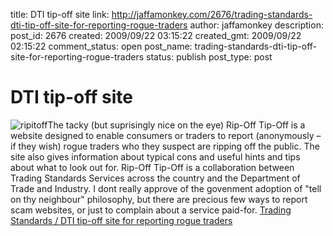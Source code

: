 title: DTI tip-off site
link: http://jaffamonkey.com/2676/trading-standards-dti-tip-off-site-for-reporting-rogue-traders
author: jaffamonkey
description: 
post_id: 2676
created: 2009/09/22 03:15:22
created_gmt: 2009/09/22 02:15:22
comment_status: open
post_name: trading-standards-dti-tip-off-site-for-reporting-rogue-traders
status: publish
post_type: post

# DTI tip-off site

![ripitoff](http://blog.jaffamonkey.com/files/2009/09/ripitoff-150x91.jpg)The tacky (but suprisingly nice on the eye) Rip-Off Tip-Off is a website designed to enable consumers or traders to report (anonymously – if they wish) rogue traders who they suspect are ripping off the public. The site also gives information about typical cons and useful hints and tips about what to look out for. Rip-Off Tip-Off is a collaboration between Trading Standards Services across the country and the Department of Trade and Industry. I dont really approve of the govenment adoption of "tell on thy neighbour" philosophy, but there are precious few ways to report scam websites, or just to complain about a service paid-for. [Trading Standards / DTI tip-off site for reporting rogue traders](http://www.ripofftipoff.net/index.htm)